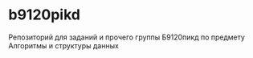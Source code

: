 # b9120pikd
Репозиторий для заданий и прочего группы Б9120пикд по предмету Алгоритмы и структуры данных
